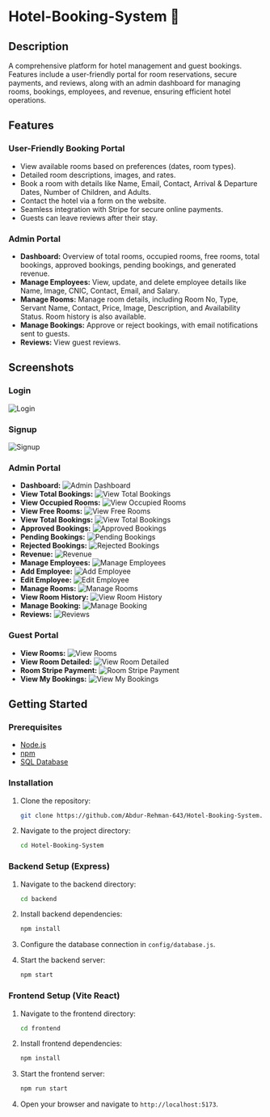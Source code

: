 # Hotel-Booking-System 🏨

## Description

A comprehensive platform for hotel management and guest bookings. Features include a user-friendly portal for room reservations, secure payments, and reviews, along with an admin dashboard for managing rooms, bookings, employees, and revenue, ensuring efficient hotel operations.

## Features

### User-Friendly Booking Portal

- View available rooms based on preferences (dates, room types).
- Detailed room descriptions, images, and rates.
- Book a room with details like Name, Email, Contact, Arrival & Departure Dates, Number of Children, and Adults.
- Contact the hotel via a form on the website.
- Seamless integration with Stripe for secure online payments.
- Guests can leave reviews after their stay.

### Admin Portal

- **Dashboard:** Overview of total rooms, occupied rooms, free rooms, total bookings, approved bookings, pending bookings, and generated revenue.
- **Manage Employees:** View, update, and delete employee details like Name, Image, CNIC, Contact, Email, and Salary.
- **Manage Rooms:** Manage room details, including Room No, Type, Servant Name, Contact, Price, Image, Description, and Availability Status. Room history is also available.
- **Manage Bookings:** Approve or reject bookings, with email notifications sent to guests.
- **Reviews:** View guest reviews.

## Screenshots

### Login

![Login](screenshots/login.png)

### Signup

![Signup](screenshots/signup.png)

### Admin Portal

- **Dashboard:**
  ![Admin Dashboard](screenshots/admin_dashboard.png)
- **View Total Bookings:**
  ![View Total Bookings](screenshots/admin_view_total_bookings.png)
- **View Occupied Rooms:**
  ![View Occupied Rooms](screenshots/admin_view_occupied_rooms.png)
- **View Free Rooms:**
  ![View Free Rooms](screenshots/admin_view_free_roooms.png)
- **View Total Bookings:**
  ![View Total Bookings](screenshots/admin_view_total_bookings.png)
- **Approved Bookings:**
  ![Approved Bookings](screenshots/admin_approved_booking.png)
- **Pending Bookings:**
  ![Pending Bookings](screenshots/admin_pending_bookings.png)
- **Rejected Bookings:**
  ![Rejected Bookings](screenshots/admin_rejected_bookings.png)
- **Revenue:**
  ![Revenue](screenshots/admin_revenue.png)
- **Manage Employees:**
  ![Manage Employees](screenshots/admin_manage_employee.png)
- **Add Employee:**
  ![Add Employee](screenshots/admin_add_employee.png)
- **Edit Employee:**
  ![Edit Employee](screenshots/admin_edit_employee.png)
- **Manage Rooms:**
  ![Manage Rooms](screenshots/admin_manage_rooms.png)
- **View Room History:**
  ![View Room History](screenshots/admin_view_room_history.png)
- **Manage Booking:**
  ![Manage Booking](screenshots/admin_manage_booking.png)
- **Reviews:**
  ![Reviews](screenshots/admin_reviews.png)

### Guest Portal

- **View Rooms:**
  ![View Rooms](screenshots/guest_view_rooms.png)
- **View Room Detailed:**
  ![View Room Detailed](screenshots/guest_view_room_detailed.png)
- **Room Stripe Payment:**
  ![Room Stripe Payment](screenshots/guest_room_stripe_payment.png)
- **View My Bookings:**
  ![View My Bookings](screenshots/guest_view_my_bookings.png)

## Getting Started

### Prerequisites

- [Node.js](https://nodejs.org/)
- [npm](https://www.npmjs.com/)
- [SQL Database]()

### Installation

1. Clone the repository:

   ```bash
   git clone https://github.com/Abdur-Rehman-643/Hotel-Booking-System.git
   ```

2. Navigate to the project directory:
   ```bash
   cd Hotel-Booking-System
   ```

### Backend Setup (Express)

1. Navigate to the backend directory:

   ```bash
   cd backend
   ```

2. Install backend dependencies:

   ```bash
   npm install
   ```

3. Configure the database connection in `config/database.js`.

4. Start the backend server:
   ```bash
   npm start
   ```

### Frontend Setup (Vite React)

1. Navigate to the frontend directory:

   ```bash
   cd frontend
   ```

2. Install frontend dependencies:

   ```bash
   npm install
   ```

3. Start the frontend server:

   ```bash
   npm run start
   ```

4. Open your browser and navigate to `http://localhost:5173`.
